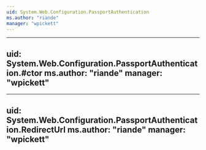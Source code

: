 ```yaml
---
uid: System.Web.Configuration.PassportAuthentication
ms.author: "riande"
manager: "wpickett"
---
```


---
uid: System.Web.Configuration.PassportAuthentication.#ctor
ms.author: "riande"
manager: "wpickett"
---

---
uid: System.Web.Configuration.PassportAuthentication.RedirectUrl
ms.author: "riande"
manager: "wpickett"
---
